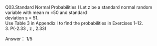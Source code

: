 Q03.Standard Normal Probabilities I Let z be a standard normal random variable with mean m =50 and standard  
deviation s = 51.  
Use Table 3 in Appendix I to find the probabilities in Exercises 1–12.  
3. P(-2.33 , z , 2.33)  

Answer：  1/5  

